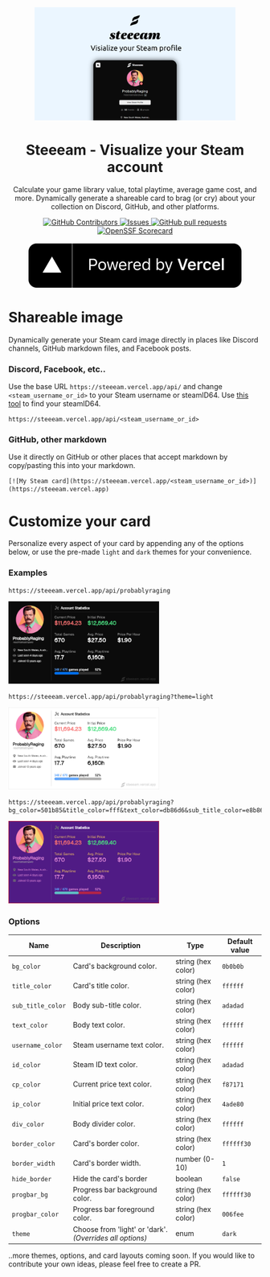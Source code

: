 <p align="center">
<img src="./public/steeeam-og-image.png" width='400'/>
 <h1 align="center">Steeeam - Visualize your Steam account</h1>
 <p align="center">Calculate your game library value, total playtime, average game cost, and more. Dynamically generate a shareable card to brag (or cry) about your collection on Discord, GitHub, and other platforms.</p>
</p>
  <p align="center">
    <a href="https://github.com/anuraghazra/github-readme-stats/graphs/contributors">
      <img alt="GitHub Contributors" src="https://img.shields.io/github/contributors/probablyraging/steeeam" />
    </a>
    <a href="https://github.com/anuraghazra/github-readme-stats/issues">
      <img alt="Issues" src="https://img.shields.io/github/issues/probablyraging/steeeam?color=0088ff" />
    </a>
    <a href="https://github.com/anuraghazra/github-readme-stats/pulls">
      <img alt="GitHub pull requests" src="https://img.shields.io/github/issues-pr/probablyraging/steeeam?color=0088ff" />
    </a>
    <a href="https://securityscorecards.dev/viewer/?uri=github.com/anuraghazra/github-readme-stats">
      <img alt="OpenSSF Scorecard" src="https://api.securityscorecards.dev/projects/github.com/probablyraging/steeeam/badge" />
    </a>
    <br />
    <br />
    <a href="https://vercel.com?utm\_source=github\_readme\_stats\_team\&utm\_campaign=oss">
      <img src="https://raw.githubusercontent.com/anuraghazra/github-readme-stats/master/powered-by-vercel.svg"/>
    </a>
  </p>

# Shareable image
Dynamically generate your Steam card image directly in places like Discord channels, GitHub markdown files, and Facebook posts.

### Discord, Facebook, etc..
Use the base URL `https://steeeam.vercel.app/api/` and change `<steam_username_or_id>` to your Steam username or steamID64. Use [this tool](https://steamid.io/) to find your steamID64.
```
https://steeeam.vercel.app/api/<steam_username_or_id>
```

### GitHub, other markdown
Use it directly on GitHub or other places that accept markdown by copy/pasting this into your markdown.
```
[![My Steam card](https://steeeam.vercel.app/<steam_username_or_id>)](https://steeeam.vercel.app)
```

# Customize your card
Personalize every aspect of your card by appending any of the options below, or use the pre-made `light` and `dark` themes for your convenience.

### Examples
```
https://steeeam.vercel.app/api/probablyraging
```
<img src="./public/canvas/example1.png" width='300'/>

```
https://steeeam.vercel.app/api/probablyraging?theme=light
```
<img src="./public/canvas/example2.png" width='300'/>

```
https://steeeam.vercel.app/api/probablyraging?bg_color=501b85&title_color=fff&text_color=db86d6&sub_title_color=e8b864&border_color=b32447&border_width=5&progbar_bg=b32447&progbar_color=5ebfc4
```
<img src="./public/canvas/example3.png" width='300'/>

### Options
| Name              | Description                                              | Type               | Default value |
| ----------------- | -------------------------------------------------------- | ------------------ | ------------- |
| `bg_color`        | Card's background color.                                 | string (hex color) | `0b0b0b`      |
| `title_color`     | Card's title color.                                      | string (hex color) | `ffffff`      |
| `sub_title_color` | Body sub-title color.                                    | string (hex color) | `adadad`      |
| `text_color`      | Body text color.                                         | string (hex color) | `ffffff`      |
| `username_color`  | Steam username text color.                               | string (hex color) | `ffffff`      |
| `id_color`        | Steam ID text color.                                     | string (hex color) | `adadad`      |
| `cp_color`        | Current price text color.                                | string (hex color) | `f87171`      |
| `ip_color`        | Initial price text color.                                | string (hex color) | `4ade80`      |
| `div_color`       | Body divider color.                                      | string (hex color) | `ffffff`      |
| `border_color`    | Card's border color.                                     | string (hex color) | `ffffff30`    |
| `border_width`    | Card's border width.                                     | number (0-10)      | `1`           |
| `hide_border`     | Hide the card's border                                   | boolean            | `false`       |
| `progbar_bg`      | Progress bar background color.                           | string (hex color) | `ffffff30`    |
| `progbar_color`   | Progress bar foreground color.                           | string (hex color) | `006fee`      |
| `theme`           | Choose from 'light' or 'dark'. *(Overrides all options)* | enum               | `dark`        |

..more themes, options, and card layouts coming soon. If you would like to contribute your own ideas, please feel free to create a PR.